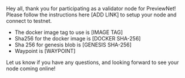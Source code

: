 Hey all, thank you for participating as a validator node for PreviewNet! Please follow the instructions here [ADD LINK] to setup your node and connect to testnet.
- The docker image tag to use is [IMAGE TAG]
- Sha256 for the docker image is [DOCKER SHA-256]
- Sha 256 for genesis blob is [GENESIS SHA-256]
- Waypoint is [WAYPOINT]

Let us know if you have any questions, and looking forward to see your node coming online!
